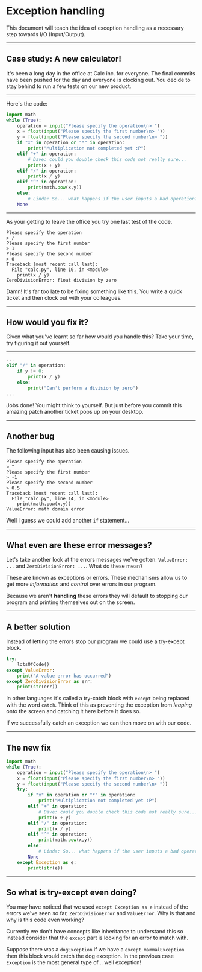 # Exception handling
This document will teach the idea of exception handling as a necessary step
towards I/O (Input/Output).

---

## Case study: A new calculator!
It's been a long day in the office at Calc inc. for everyone. The final commits
have been pushed for the day and everyone is clocking out. You decide to stay
behind to run a few tests on our new product.

---

Here's the code:
```python
import math
while (True):
    operation = input("Please specify the operation\n> ")
    x = float(input("Please specify the first number\n> "))
    y = float(input("Please specify the second number\n> "))
    if "x" in operation or "*" in operation:
        print("Multiplication not completed yet :P")
    elif "+" in operation:
        # Dave: could you double check this code not really sure...
        print(x + y)
    elif "/" in operation:
        print(x / y)
    elif "^" in operation:
        print(math.pow(x,y))
    else:
        # Linda: So... what happens if the user inputs a bad operation?
    None
```

---

As your getting to leave the office you try one last test of the code.
```
Please specify the operation
> /
Please specify the first number
> 1
Please specify the second number
> 0
Traceback (most recent call last):
  File "calc.py", line 10, in <module>
    print(x / y)
ZeroDivisionError: float division by zero
```
Damn! It's far too late to be fixing something like this. You write a quick ticket and then clock out with your colleagues.

---

## How would you fix it?
Given what you've learnt so far how would you handle this? Take your time, try figuring it out yourself.

---

```python
...
elif "/" in operation:
    if y != 0:
        print(x / y)
    else:
        print("Can't perform a division by zero")
...
```

Jobs done! You might think to yourself. But just before you commit this amazing patch another ticket pops up on your desktop.

---

## Another bug
The following input has also been causing issues.
```
Please specify the operation
> ^
Please specify the first number
> -1
Please specify the second number
> 0.5
Traceback (most recent call last):
  File "calc.py", line 14, in <module>
    print(math.pow(x,y))
ValueError: math domain error
```

Well I guess we could add another `if` statement...

---

## What even are these error messages?
Let's take another look at the errors messages we've gotten:
`ValueError: ...` and `ZeroDivisionError: ...`. What do these mean?

These are known as exceptions or errors. These mechanisms allow us to get more *information* and *control* over errors in our program.

Because we aren't **handling** these errors they will default to stopping our program and printing themselves out on the screen.

---

## A better solution
Instead of letting the errors stop our program we could use a try-except block.
```python
try:
    lotsOfCode()
except ValueError:
    print("A value error has occurred")
except ZeroDivisionError as err:
    print(str(err))
```

In other languages it's called a try-catch block with `except` being replaced
with the word `catch`. Think of this as preventing the exception from *leaping* onto the screen and catching it here before it does so.

If we successfully catch an exception we can then move on with our code.

---

## The new fix

```python
import math
while (True):
    operation = input("Please specify the operation\n> ")
    x = float(input("Please specify the first number\n> "))
    y = float(input("Please specify the second number\n> "))
    try:
        if "x" in operation or "*" in operation:
            print("Multiplication not completed yet :P")
        elif "+" in operation:
            # Dave: could you double check this code not really sure...
            print(x + y)
        elif "/" in operation:
            print(x / y)
        elif "^" in operation:
            print(math.pow(x,y))
        else:
            # Linda: So... what happens if the user inputs a bad operation?
        None
    except Exception as e:
        print(str(e))
```

---

## So what is try-except even doing?
You may have noticed that we used `except Exception as e` instead of the errors
we've seen so far, `ZeroDivisionError` and `ValueError`. Why is that and why is
this code even working?

Currently we don't have concepts like inheritance to understand this so instead
consider that the `except` part is looking for an error to match with.

Suppose there was a `dogException` if we have a `except mammalException` then
this block would catch the dog exception. In the previous case `Exception` is
the most general type of... well exception!